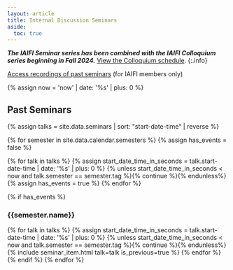 ```yaml
---
layout: article
title: Internal Discussion Seminars
aside:
  toc: true
---
```


***The IAIFI Seminar series has been combined with the IAIFI Colloquium series beginning in Fall 2024.*** [View the Colloquium schedule](http://iaifi.org/events).
{:.info}

[Access recordings of past seminars](https://docs.google.com/document/d/1ZGLuC_-eqMwyeeJNbwR5YhEg_S18E8akbDE9m39oYsY/edit?usp=sharing)  (for IAIFI members only)

{% assign now = 'now' | date: '%s' | plus: 0 %}


## Past Seminars 
{% assign talks = site.data.seminars | sort: "start-date-time" | reverse %}

{% for semester in site.data.calendar.semesters %}
  {% assign has_events = false %}

{% for talk in talks %}
  {% assign start_date_time_in_seconds = talk.start-date-time | date: '%s' | plus: 0 %}
  {% unless start_date_time_in_seconds < now and talk.semester == semester.tag %}{% continue %}{% endunless%}
    {% assign has_events = true %}
{% endfor %}

{% if has_events %}
### {{semester.name}}

{% for talk in talks %}
  {% assign start_date_time_in_seconds = talk.start-date-time | date: '%s' | plus: 0 %}
  {% unless start_date_time_in_seconds < now and talk.semester == semester.tag %}{% continue %}{% endunless%}
  {% include seminar_item.html talk=talk is_previous=true %}
 {% endfor %}
 {% endif %}
{% endfor %}
